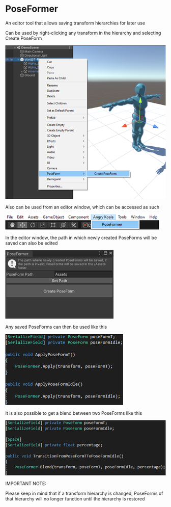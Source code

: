 # PoseFormer
An editor tool that allows saving transform hierarchies for later use

Can be used by right-clicking any transform in the hierarchy and selecting Create PoseForm

![Image](https://github.com/Falcotte/PoseFormer/blob/main/Assets/Screenshots/CreatePoseForm.png?raw=true)

Also can be used from an editor window, which can be accessed as such

![Image](https://github.com/Falcotte/PoseFormer/blob/main/Assets/Screenshots/AccessEditorWindow.png?raw=true)

In the editor window, the path in which newly created PoseForms will be saved can also be edited

![Image](https://github.com/Falcotte/PoseFormer/blob/main/Assets/Screenshots/EditorWindow.png?raw=true)

Any saved PoseForms can then be used like this

![Image](https://github.com/Falcotte/PoseFormer/blob/main/Assets/Screenshots/Apply.png?raw=true)

It is also possible to get a blend between two PoseForms like this

![Image](https://github.com/Falcotte/PoseFormer/blob/main/Assets/Screenshots/Blend.png?raw=true)

IMPORTANT NOTE: 

Please keep in mind that if a transform hierarchy is changed, PoseForms of that hierarchy will no longer function until the hierarchy is restored
